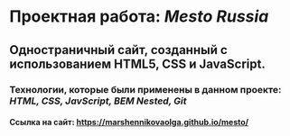 # Проектная работа: *Mesto Russia*

## Одностраничный сайт, созданный с использованием HTML5, CSS и JavaScript.

### Технологии, которые были применены в данном проекте: _HTML, CSS, JavScript, BEM Nested, Git_

#### Ссылка на сайт: https://marshennikovaolga.github.io/mesto/